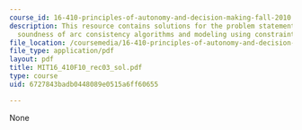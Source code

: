 ```yaml
---
course_id: 16-410-principles-of-autonomy-and-decision-making-fall-2010
description: This resource contains solutions for the problem statements related to
  soundness of arc consistency algorithms and modeling using constraints.
file_location: /coursemedia/16-410-principles-of-autonomy-and-decision-making-fall-2010/6727843badb0448089e0515a6ff60655_MIT16_410F10_rec03_sol.pdf
file_type: application/pdf
layout: pdf
title: MIT16_410F10_rec03_sol.pdf
type: course
uid: 6727843badb0448089e0515a6ff60655

---
```

None